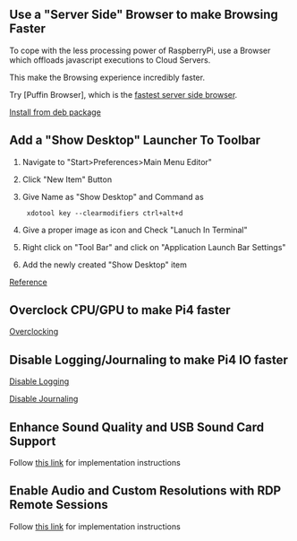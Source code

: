 ## Use a "Server Side" Browser to make Browsing Faster

To cope with the less processing power of RaspberryPi, use a Browser which offloads javascript executions to Cloud Servers.

This make the Browsing experience incredibly faster.

Try [Puffin Browser], which is the [fastest server side browser](https://cloudmosa.medium.com/puffin-browser-is-faster-than-other-browsers-heres-why-d5c7d8f0fcb6).

[Install from deb package](https://www.puffin.com/cloud-learning/download)

## Add a "Show Desktop" Launcher To Toolbar
1. Navigate to "Start>Preferences>Main Menu Editor"
2. Click "New Item" Button
3. Give Name as "Show Desktop" and Command as 

        xdotool key --clearmodifiers ctrl+alt+d

4. Give a proper image as icon and Check "Lanuch In Terminal"
5. Right click on "Tool Bar" and click on "Application Launch Bar Settings"
6. Add the newly created "Show Desktop" item

[Reference](https://www.itsupportguides.com/knowledge-base/ubuntu/ubuntu-how-to-enable-show-desktop-icon/)

## Overclock CPU/GPU to make Pi4 faster

[Overclocking](https://github.com/avarghesein/-NIX/blob/main/Raspberry%20Pi%204/PrimaryDesktopTweak.md)

## Disable Logging/Journaling to make Pi4 IO faster

[Disable Logging](https://github.com/avarghesein/-NIX/blob/main/Raspberry%20Pi%20II%20(Buster)/ExtendSDMemoryLifeSpanTweaks.md#disable-all-logging)

[Disable Journaling](https://github.com/avarghesein/-NIX/blob/main/Debian%2010/System/PerformanceTweaks.MD#optimize-systemd-journald-service)

## Enhance Sound Quality and USB Sound Card Support

Follow [this link](https://github.com/avarghesein/-NIX/blob/main/Raspberry%20Pi%204/EnhanceAudio.md) for implementation instructions

## Enable Audio and Custom Resolutions with RDP Remote Sessions

Follow [this link](https://github.com/avarghesein/-NIX/blob/main/Raspberry%20Pi%204/EnableSoundInRDP.md) for implementation instructions
